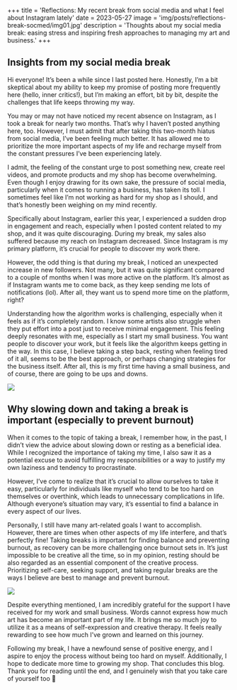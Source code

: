 +++
title = 'Reflections: My recent break from social media and what I feel about Instagram lately'
date = 2023-05-27
image = 'img/posts/reflections-break-socmed/img01.jpg'
description = 'Thoughts about my social media break: easing stress and inspiring fresh approaches to managing my art and business.'
+++

## Insights from my social media break

Hi everyone! It’s been a while since I last posted here. Honestly, I’m a bit skeptical about my ability to keep my promise of posting more frequently here (hello, inner critics!), but I’m making an effort, bit by bit, despite the challenges that life keeps throwing my way. 

You may or may not have noticed my recent absence on Instagram, as I took a break for nearly two months. That’s why I haven’t posted anything here, too. However, I must admit that after taking this two-month hiatus from social media, I’ve been feeling much better. It has allowed me to prioritize the more important aspects of my life and recharge myself from the constant pressures I’ve been experiencing lately. 

I admit, the feeling of the constant urge to post something new, create reel videos, and promote products and my shop has become overwhelming. Even though I enjoy drawing for its own sake, the pressure of social media, particularly when it comes to running a business, has taken its toll. I sometimes feel like I’m not working as hard for my shop as I should, and that’s honestly been weighing on my mind recently.

Specifically about Instagram, earlier this year, I experienced a sudden drop in engagement and reach, especially when I posted content related to my shop, and it was quite discouraging. During my break, my sales also suffered because my reach on Instagram decreased. Since Instagram is my primary platform, it’s crucial for people to discover my work there. 

However, the odd thing is that during my break, I noticed an unexpected increase in new followers. Not many, but it was quite significant compared to a couple of months when I was more active on the platform. It’s almost as if Instagram wants me to come back, as they keep sending me lots of notifications (lol). After all, they want us to spend more time on the platform, right?

Understanding how the algorithm works is challenging, especially when it feels as if it’s completely random. I know some artists also struggle when they put effort into a post just to receive minimal engagement. This feeling deeply resonates with me, especially as I start my small business. You want people to discover your work, but it feels like the algorithm keeps getting in the way. In this case, I believe taking a step back, resting when feeling tired of it all, seems to be the best approach, or perhaps changing strategies for the business itself. After all, this is my first time having a small business, and of course, there are going to be ups and downs.

![](/img/posts/reflections-break-socmed/img01.jpg)

## Why slowing down and taking a break is important (especially to prevent burnout)

When it comes to the topic of taking a break, I remember how, in the past, I didn’t view the advice about slowing down or resting as a beneficial idea. While I recognized the importance of taking my time, I also saw it as a potential excuse to avoid fulfilling my responsibilities or a way to justify my own laziness and tendency to procrastinate. 

However, I’ve come to realize that it’s crucial to allow ourselves to take it easy, particularly for individuals like myself who tend to be too hard on themselves or overthink, which leads to unnecessary complications in life. Although everyone’s situation may vary, it’s essential to find a balance in every aspect of our lives.

Personally, I still have many art-related goals I want to accomplish. However, there are times when other aspects of my life interfere, and that’s perfectly fine! Taking breaks is important for finding balance and preventing burnout, as recovery can be more challenging once burnout sets in. It’s just impossible to be creative all the time, so in my opinion, resting should be also regarded as an essential component of the creative process. Prioritizing self-care, seeking support, and taking regular breaks are the ways I believe are best to manage and prevent burnout.

![](/img/posts/reflections-break-socmed/img02.jpg)

Despite everything mentioned, I am incredibly grateful for the support I have received for my work and small business. Words cannot express how much art has become an important part of my life. It brings me so much joy to utilize it as a means of self-expression and creative therapy. It feels really rewarding to see how much I’ve grown and learned on this journey. 

Following my break, I have a newfound sense of positive energy, and I aspire to enjoy the process without being too hard on myself. Additionally, I hope to dedicate more time to growing my shop. That concludes this blog. Thank you for reading until the end, and I genuinely wish that you take care of yourself too 🙂